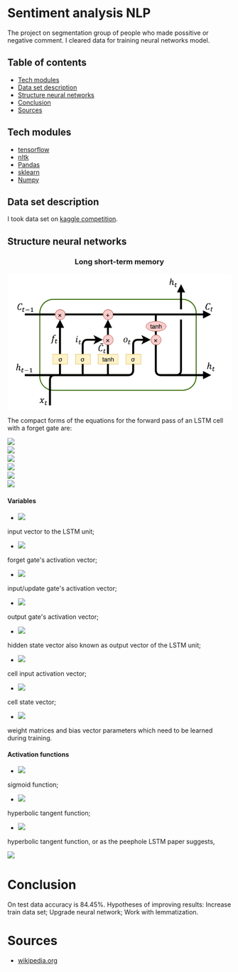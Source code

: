 # Sentiment analysis NLP
The project on segmentation group of people who made possitive or negative comment. I cleared data for training neural networks model.
## Table of contents
- [Tech modules](#tech-modules)
- [Data set description](#data-set-description)
- [Structure neural networks](#structure-neural-networks)
- [Conclusion](#conclusion)
- [Sources](#sources)
## Tech modules
- [tensorflow](https://www.tensorflow.org/)
- [nltk](https://www.nltk.org/)
- [Pandas](https://pandas.pydata.org/)
- [sklearn](https://scikit-learn.org/stable/)
- [Numpy](https://numpy.org/)
## Data set description
I took data set on [kaggle competition](https://www.kaggle.com/competitions/word2vec-nlp-tutorial/overview/description).
## Structure neural networks
<p align="center">
    <h3 align="center">Long short-term memory</h3>
</p>
<p align="center">
    <img src="./assets/lstm.png" />
</p>

The compact forms of the equations for the forward pass of an LSTM cell with a forget gate are:

<div align="left"><img style="background: white;" src="https://render.githubusercontent.com/render/math?math=f_t%20%3D%20%5Csigma_g(W_%7Bf%7D%20x_t%20%2B%20U_%7Bf%7D%20h_%7Bt-1%7D%20%2B%20b_f)%20%5C%5C"></div>
<div align="left"><img style="background: white;" src="https://render.githubusercontent.com/render/math?math=i_t%20%3D%20%5Csigma_g(W_%7Bi%7D%20x_t%20%2B%20U_%7Bi%7D%20h_%7Bt-1%7D%20%2B%20b_i)%20%5C%5C"></div>
<div align="left"><img style="background: white;" src="https://render.githubusercontent.com/render/math?math=o_t%20%3D%20%5Csigma_g(W_%7Bo%7D%20x_t%20%2B%20U_%7Bo%7D%20h_%7Bt-1%7D%20%2B%20b_o)%20%5C%5C"></div>
<div align="left"><img style="background: white;" src="https://render.githubusercontent.com/render/math?math=%5Ctilde%7Bc%7D_t%20%3D%20%5Csigma_c(W_%7Bc%7D%20x_t%20%2B%20U_%7Bc%7D%20h_%7Bt-1%7D%20%2B%20b_c)%20%5C%5C"></div>
<div align="left"><img style="background: white;" src="https://render.githubusercontent.com/render/math?math=c_t%20%3D%20f_t%20%5Ccirc%20c_%7Bt-1%7D%20%2B%20i_t%20%5Ccirc%20%5Ctilde%7Bc%7D_t%20%5C%5C"></div>
<div align="left"><img style="background: white;" src="https://render.githubusercontent.com/render/math?math=h_t%20%3D%20o_t%20%5Ccirc%20%5Csigma_h(c_t)"></div>

#### Variables

* <div align="left"><img style="background: white;" src="https://render.githubusercontent.com/render/math?math=x_t%20%5Cin%20%5Cmathbb%7BR%7D%5E%7Bd%7D"></div>
input vector to the LSTM unit;
* <div align="left"><img style="background: white;" src="https://render.githubusercontent.com/render/math?math=f_t%20%5Cin%20%7B(0%2C1)%7D%5E%7Bh%7D"></div>
forget gate's activation vector;
* <div align="left"><img style="background: white;" src="https://render.githubusercontent.com/render/math?math=i_t%20%5Cin%20%7B(0%2C1)%7D%5E%7Bh%7D"></div>
input/update gate's activation vector;
* <div align="left"><img style="background: white;" src="https://render.githubusercontent.com/render/math?math=o_t%20%5Cin%20%7B(0%2C1)%7D%5E%7Bh%7D"></div>
output gate's activation vector;
* <div align="left"><img style="background: white;" src="https://render.githubusercontent.com/render/math?math=h_t%20%5Cin%20%7B(-1%2C1)%7D%5E%7Bh%7D%20"></div>
hidden state vector also known as output vector of the LSTM unit;
* <div align="left"><img style="background: white;" src="https://render.githubusercontent.com/render/math?math=%5Ctilde%7Bc%7D_t%20%5Cin%20%7B(-1%2C1)%7D%5E%7Bh%7D"></div> 
cell input activation vector;
* <div align="left"><img style="background: white;" src="https://render.githubusercontent.com/render/math?math=c_t%20%5Cin%20%5Cmathbb%7BR%7D%5E%7Bh%7D"></div>
cell state vector;
* <div align="left"><img style="background: white;" src="https://render.githubusercontent.com/render/math?math=W%20%5Cin%20%5Cmathbb%7BR%7D%5E%7Bh%20%5Ctimes%20d%7D%2C%20U%20%5Cin%20%5Cmathbb%7BR%7D%5E%7Bh%20%5Ctimes%20h%7D%5Ctextnormal%7B%20%7D%20and%20%5Ctextnormal%7B%20%7D%20b%20%5Cin%20%5Cmathbb%7BR%7D%5E%7Bh%7D"></div> 
weight matrices and bias vector parameters which need to be learned during training.

#### Activation functions
* <div align="left"><img style="background: white;" src="https://render.githubusercontent.com/render/math?math=%5Csigma_g%20"></div> 
sigmoid function;
* <div align="left"><img style="background: white;" src="https://render.githubusercontent.com/render/math?math=%5Csigma_c"></div>
hyperbolic tangent function;
* <div align="left"><img style="background: white;" src="https://render.githubusercontent.com/render/math?math=%5Csigma_h"></div>
hyperbolic tangent function, or as the peephole LSTM paper suggests,
<div align="left"><img style="background: white;" src="https://render.githubusercontent.com/render/math?math=%5Csigma_h(x)%20%3D%20x"></div>

# Conclusion
On test data accuracy is 84.45%. Hypotheses of improving results: Increase train data set; Upgrade neural network; Work with lemmatization.
# Sources
- [wikipedia.org](https://en.wikipedia.org/wiki/Long_short-term_memory)

